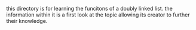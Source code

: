this directory is for learning the funcitons of a doubly linked list. the information within it is a first look at the topic allowing its creator to further their knowledge.
